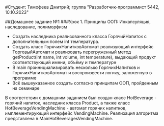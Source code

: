 #Студент: Тимофеев Дмитрий; группа "Разработчик-программист 5442, 10.10.2023"

##Домашнее задание №1
###Урок 1. Принципы ООП: Инкапсуляция, наследование, полиморфизм
* Создать наследника реализованного класса ГорячийНапиток с дополнительным полем int температура.
* Создать класс ГорячихНапитковАвтомат реализующий интерфейс ТорговыйАвтомат и реализовать перегруженный метод getProduct(int name, int volume, int temperature), выдающий продукт соответствующий имени, объёму и температуре
* В main проинициализировать несколько ГорячихНапитков и ГорячихНапитковАвтомат и воспроизвести логику, заложенную в программе
* Всё вышеуказанное создать согласно принципам ООП, пройденным на семинаре

В соответствии с домашним заданием был создан класс HotBeverage - горячий напиток, наследник класса Product, а также класс HotBeverageVendingMachine - автомат горячих напитков, имплементирующий
интерфейс VendingMachine. Реализация алгоритма представлена в MainHotBeveragesVendingMachine.